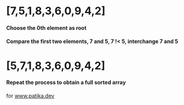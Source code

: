 # [7,5,1,8,3,6,0,9,4,2]

#### Choose the 0th element as root
#### Compare the first two elements, 7 and 5, 7 !< 5, interchange 7 and 5
# [5,7,1,8,3,6,0,9,4,2]
#### Repeat the process to obtain a full sorted array

for www.patika.dev
